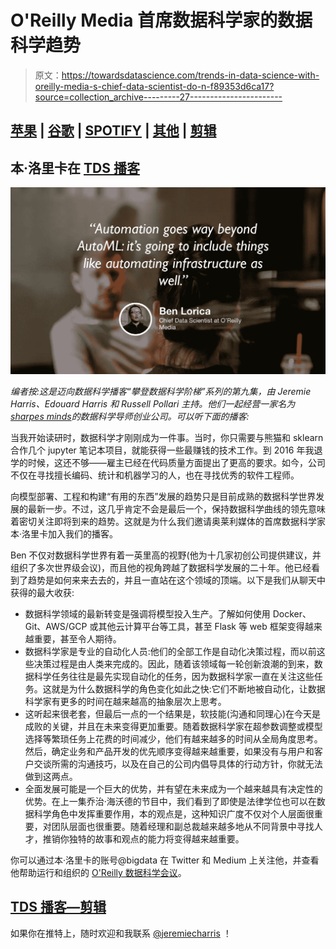 # O'Reilly Media 首席数据科学家的数据科学趋势

> 原文：<https://towardsdatascience.com/trends-in-data-science-with-oreilly-media-s-chief-data-scientist-do-n-f89353d6ca17?source=collection_archive---------27----------------------->

## [苹果](https://podcasts.apple.com/ca/podcast/towards-data-science/id1470952338?mt=2) | [谷歌](https://www.google.com/podcasts?feed=aHR0cHM6Ly9hbmNob3IuZm0vcy8zNmI0ODQ0L3BvZGNhc3QvcnNz) | [SPOTIFY](https://open.spotify.com/show/63diy2DtpHzQfeNVxAPZgU) | [其他](https://anchor.fm/towardsdatascience) | [剪辑](https://youtu.be/D06BiFbeOWg)

## 本·洛里卡在 [TDS 播客](https://towardsdatascience.com/podcast/home)

![](img/920e6ea2785c843f557007d65c4756b7.png)

*编者按:这是迈向数据科学播客“攀登数据科学阶梯”系列的第九集，由 Jeremie Harris、Edouard Harris 和 Russell Pollari 主持。他们一起经营一家名为*[*sharpes minds*](http://sharpestminds.com)*的数据科学导师创业公司。可以听下面的播客:*

当我开始读研时，数据科学才刚刚成为一件事。当时，你只需要与熊猫和 sklearn 合作几个 jupyter 笔记本项目，就能获得一些最赚钱的技术工作。到 2016 年我退学的时候，这还不够——雇主已经在代码质量方面提出了更高的要求。如今，公司不仅在寻找擅长编码、统计和机器学习的人，也在寻找优秀的软件工程师。

向模型部署、工程和构建“有用的东西”发展的趋势只是目前成熟的数据科学世界发展的最新一步。不过，这几乎肯定不会是最后一个，保持数据科学曲线的领先意味着密切关注即将到来的趋势。这就是为什么我们邀请奥莱利媒体的首席数据科学家本·洛里卡加入我们的播客。

Ben 不仅对数据科学世界有着一英里高的视野(他为十几家初创公司提供建议，并组织了多次世界级会议)，而且他的视角跨越了数据科学发展的二十年。他已经看到了趋势是如何来来去去的，并且一直站在这个领域的顶端。以下是我们从聊天中获得的最大收获:

*   数据科学领域的最新转变是强调将模型投入生产。了解如何使用 Docker、Git、AWS/GCP 或其他云计算平台等工具，甚至 Flask 等 web 框架变得越来越重要，甚至令人期待。
*   数据科学家是专业的自动化人员:他们的全部工作是自动化决策过程，而以前这些决策过程是由人类来完成的。因此，随着该领域每一轮创新浪潮的到来，数据科学任务往往是最先实现自动化的任务，因为数据科学家一直在关注这些任务。这就是为什么数据科学的角色变化如此之快:它们不断地被自动化，让数据科学家有更多的时间在越来越高的抽象层次上思考。
*   这听起来很老套，但最后一点的一个结果是，软技能(沟通和同理心)在今天是成败的关键，并且在未来变得更加重要。随着数据科学家在超参数调整或模型选择等繁琐任务上花费的时间减少，他们有越来越多的时间从全局角度思考。然后，确定业务和产品开发的优先顺序变得越来越重要，如果没有与用户和客户交谈所需的沟通技巧，以及在自己的公司内倡导具体的行动方针，你就无法做到这两点。
*   全面发展可能是一个巨大的优势，并有望在未来成为一个越来越具有决定性的优势。在上一集乔治·海沃德的节目中，我们看到了即使是法律学位也可以在数据科学角色中发挥重要作用，本的观点是，这种知识广度不仅对个人层面很重要，对团队层面也很重要。随着经理和副总裁越来越多地从不同背景中寻找人才，推销你独特的故事和观点的能力将变得越来越重要。

你可以通过本·洛里卡的账号@bigdata 在 Twitter 和 Medium 上关注他，并查看他帮助运行和组织的 [O'Reilly 数据科学会议](https://www.oreilly.com/conferences/)。

## [TDS 播客—剪辑](https://youtu.be/D06BiFbeOWg)

如果你在推特上，随时欢迎和我联系 [@jeremiecharris](https://twitter.com/jeremiecharris) ！
